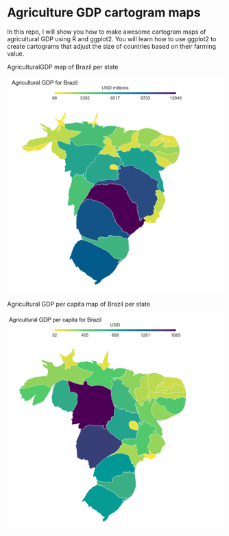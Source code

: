 # Agriculture GDP cartogram maps

In this repo, I will show you how to make awesome cartogram maps of agricultural GDP using R and ggplot2. You will learn how to use ggplot2 to create cartograms that adjust the size of countries based on their farming value. 

AgriculturalGDP map of Brazil per state

 ![alt text](https://github.com/milos-agathon/aggdp-cartogram-map/blob/main/brazil-aggdp-2D.png?raw=true)

Agricultural GDP per capita map of Brazil per state

![alt text](https://github.com/milos-agathon/aggdp-cartogram-map/blob/main/brazil-aggdp-pc.png?raw=true)
